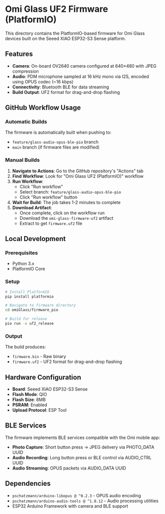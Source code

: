 # Omi Glass UF2 Firmware (PlatformIO)

This directory contains the PlatformIO-based firmware for Omi Glass devices built on the Seeed XIAO ESP32-S3 Sense platform.

## Features

- **Camera**: On-board OV2640 camera configured at 640×480 with JPEG compression
- **Audio**: PDM microphone sampled at 16 kHz mono via I2S, encoded using OPUS codec (~16 kbps)
- **Connectivity**: Bluetooth BLE for data streaming
- **Build Output**: UF2 format for drag-and-drop flashing

## GitHub Workflow Usage

### Automatic Builds

The firmware is automatically built when pushing to:
- `feature/glass-audio-opus-ble-pio` branch
- `main` branch (if firmware files are modified)

### Manual Builds

1. **Navigate to Actions**: Go to the GitHub repository's "Actions" tab
2. **Find Workflow**: Look for "Omi Glass UF2 (PlatformIO)" workflow
3. **Run Workflow**:
   - Click "Run workflow"
   - Select branch: `feature/glass-audio-opus-ble-pio`
   - Click "Run workflow" button
4. **Wait for Build**: The job takes 1-2 minutes to complete
5. **Download Artifact**:
   - Once complete, click on the workflow run
   - Download the `omi-glass-firmware-uf2` artifact
   - Extract to get `firmware.uf2` file

## Local Development

### Prerequisites

- Python 3.x
- PlatformIO Core

### Setup

```bash
# Install PlatformIO
pip install platformio

# Navigate to firmware directory
cd omiGlass/firmware_pio

# Build for release
pio run -e uf2_release
```

### Output

The build produces:
- `firmware.bin` - Raw binary
- `firmware.uf2` - UF2 format for drag-and-drop flashing

## Hardware Configuration

- **Board**: Seeed XIAO ESP32-S3 Sense
- **Flash Mode**: QIO
- **Flash Size**: 8MB
- **PSRAM**: Enabled
- **Upload Protocol**: ESP Tool

## BLE Services

The firmware implements BLE services compatible with the Omi mobile app:
- **Photo Capture**: Short button press → JPEG delivery via PHOTO_DATA UUID
- **Audio Recording**: Long button press or BLE control via AUDIO_CTRL UUID
- **Audio Streaming**: OPUS packets via AUDIO_DATA UUID

## Dependencies

- `pschatzmann/arduino-libopus @ ^0.2.3` - OPUS audio encoding
- `pschatzmann/arduino-audio-tools @ ^1.0.12` - Audio processing utilities
- ESP32 Arduino Framework with camera and BLE support
